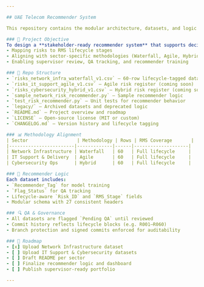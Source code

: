 ```yaml
---

## UAE Telecom Recommender System

This repository contains the modular architecture, datasets, and logic for building a **risk-aware recommender system** tailored to telecom infrastructure projects in the UAE.

### 🎯 Project Objective
To design a **stakeholder-ready recommender system** that supports decision-making across telecom sectors by:
- Mapping risks to RMS lifecycle stages  
- Aligning with sector-specific methodologies (Waterfall, Agile, Hybrid)  
- Enabling supervisor review, QA tracking, and recommender training

### 🧱 Repo Structure
- `risks_network_infra_waterfall_v1.csv` – 60-row lifecycle-tagged dataset  
- `risks_it_support_agile_v1.csv` – Agile risk register (coming soon)  
- `risks_cybersecurity_hybrid_v1.csv` – Hybrid risk register (coming soon)  
- `sample_network_risk_recommender.py` – Sample recommender logic  
- `test_risk_recommender.py` – Unit tests for recommender behavior  
- `legacy/` – Archived datasets and deprecated logic  
- `README.md` – Project overview and roadmap  
- `LICENSE` – Open-source license (MIT or custom)  
- `CHANGELOG.md` – Version history and lifecycle tagging

### 📊 Methodology Alignment
| Sector                  | Methodology | Rows | RMS Coverage       |
|------------------------|-------------|------|--------------------|
| Network Infrastructure | Waterfall   | 60   | Full lifecycle     |
| IT Support & Delivery  | Agile       | 60   | Full lifecycle     |
| Cybersecurity Ops      | Hybrid      | 60   | Full lifecycle     |

### 🧠 Recommender Logic
Each dataset includes:
- `Recommender_Tag` for model training  
- `Flag_Status` for QA tracking  
- Lifecycle-aware `Risk_ID` and `RMS_Stage` fields  
- Modular schema with 27 consistent headers

### 🔍 QA & Governance
- All datasets are flagged `Pending QA` until reviewed  
- Commit history reflects lifecycle blocks (e.g. R001–R060)  
- Branch protection and signed commits enforced for auditability

### 🚀 Roadmap
- [x] Upload Network Infrastructure dataset  
- [ ] Upload IT Support & Cybersecurity datasets  
- [ ] Draft README per sector  
- [ ] Finalize recommender logic and dashboard  
- [ ] Publish supervisor-ready portfolio

---
```


